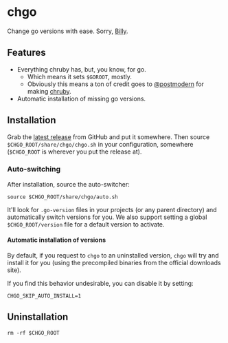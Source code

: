 # chgo

Change go versions with ease. Sorry, [Billy](http://www.youtube.com/watch?v=tJWM5FmZyqU).

## Features

* Everything chruby has, but, you know, for go.
	* Which means it sets `$GOROOT`, mostly.
	* Obviously this means a ton of credit goes to [@postmodern](https://github.com/postmodern) for making [chruby](https://github.com/postmodern/chruby).
* Automatic installation of missing go versions.

## Installation

Grab the [latest release](https://github.com/wfarr/chgo/releases) from GitHub and put it somewhere.
Then source `$CHGO_ROOT/share/chgo/chgo.sh` in your configuration, somewhere (`$CHGO_ROOT` is wherever you put the release at).

### Auto-switching

After installation, source the auto-switcher:

```
source $CHGO_ROOT/share/chgo/auto.sh
```

It'll look for `.go-version` files in your projects (or any parent directory) and automatically switch versions for you. We also support setting a global `$CHGO_ROOT/version` file for a default version to activate.

#### Automatic installation of versions

By default, if you request to `chgo` to an uninstalled version, `chgo` will try and install it for you (using the precompiled binaries from the official downloads site).

If you find this behavior undesirable, you can disable it by setting:

```
CHGO_SKIP_AUTO_INSTALL=1
```

## Uninstallation

```
rm -rf $CHGO_ROOT
```
